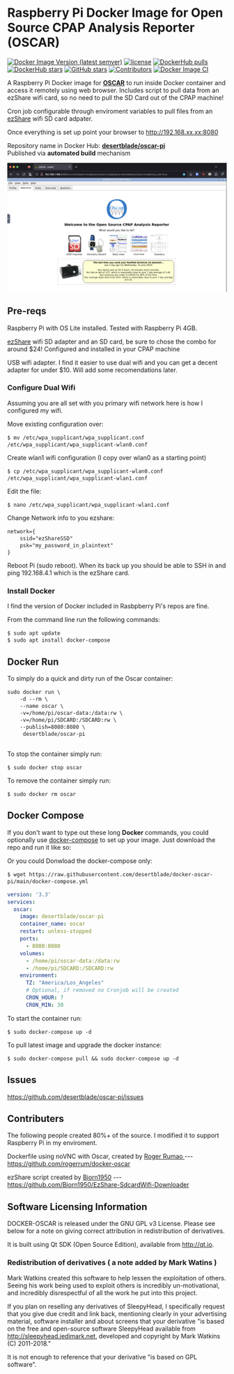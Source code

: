# Raspberry Pi Docker Image for Open Source CPAP Analysis Reporter (OSCAR)

[![Docker Image Version (latest semver)](https://img.shields.io/docker/v/desertblade/oscar-pi?arch=arm64)](https://hub.docker.com/r/desertblade/oscar-pi/tags)
[![license](https://img.shields.io/github/license/desertblade/docker-oscar-pi)](https://github.com/desertblade/oscar-pi/blob/main/LICENSE)
[![DockerHub pulls](https://img.shields.io/docker/pulls/desertblade/oscar-pi.svg)](https://hub.docker.com/r/desertblade/oscar-pi/)
[![DockerHub stars](https://img.shields.io/docker/stars/desertblade/oscar-pi.svg)](https://hub.docker.com/r/desertblade/oscar-pi/)
[![GitHub stars](https://img.shields.io/github/stars/desertblade/docker-oscar-pi.svg)](https://github.com/desertblade/docker-oscar-pi)
[![Contributors](https://img.shields.io/github/contributors/desertblade/docker-oscar-pi.svg)](https://github.com/desertblade/docker-oscar-pi/graphs/contributors)
[![Docker Image CI](https://github.com/desertblade/docker-oscar-pi/actions/workflows/docker-image.yml/badge.svg)](https://github.com/desertblade/docker-oscar-pi/actions/workflows/docker-image.yml)

A Raspberry Pi Docker image for **[OSCAR](https://www.sleepfiles.com/OSCAR/)** to run inside Docker container and access it remotely using web browser. Includes script to pull data from an ezShare wifi card, so no need to pull the SD Card out of the CPAP machine!

Cron job configurable through enviroment variables to pull files from an [ezShare](https://www.aliexpress.us/item/2255800453813062.html) wifi SD card adpater.

Once everything is set up point your browser to http://192.168.xx.xx:8080 

Repository name in Docker Hub: **[desertblade/oscar-pi](https://hub.docker.com/r/desertblade/oscar-pi/)**  
Published via **automated build** mechanism  

![img.png](https://raw.githubusercontent.com/desertblade/docker-oscar-pi/main/.github/demo-img.png)

## Pre-reqs

Raspberry Pi with OS Lite installed. Tested with Raspberry Pi 4GB.

[ezShare](https://www.aliexpress.us/item/2255800453813062.html) wifi SD adapter and an SD card, be sure to chose the combo for around $24! Configured and installed in your CPAP machine

USB wifi adapter. I find it easier to use dual wifi and you can get a decent adapter for under $10. Will add some recomendations later.

### Configure Dual Wifi
Assuming you are all set with you primary wifi network here is how I configured my wifi.

Move existing configuration over:
```
$ mv /etc/wpa_supplicant/wpa_supplicant.conf /etc/wpa_supplicant/wpa_supplicant-wlan0.conf 
```

Create wlan1 wifi configuration (I copy over wlan0 as a starting point)
```
$ cp /etc/wpa_supplicant/wpa_supplicant-wlan0.conf /etc/wpa_supplicant/wpa_supplicant-wlan1.conf 
```

Edit the file:
```
$ nano /etc/wpa_supplicant/wpa_supplicant-wlan1.conf 
```


Change Network info to you ezshare:
```
network={
    ssid="ezShareSSD"
    psk="my_password_in_plaintext"
}
```

Reboot Pi (sudo reboot). When its back up you should be able to SSH in and ping 192.168.4.1 which is the ezShare card.

### Install Docker
I find the version of Docker included in Rasbpberry Pi's repos are fine. 

From the command line run the following commands:
```
$ sudo apt update
$ sudo apt install docker-compose
```

## Docker Run
To simply do a quick and dirty run of the Oscar container:
```
sudo docker run \
    -d --rm \
    --name oscar \
    -v=/home/pi/oscar-data:/data:rw \
    -v=/home/pi/SDCARD:/SDCARD:rw \
    --publish=8080:8080 \
     desertblade/oscar-pi
  
```
To stop the container simply run:
```
$ sudo docker stop oscar
```
To remove the container simply run:
```
$ sudo docker rm oscar
```

## Docker Compose
If you don't want to type out these long **Docker** commands, you could
optionally use [docker-compose](https://docs.docker.com/compose/) to set up your
image. Just download the repo and run it like so:

Or you could Donwload the docker-compose only:
```
$ wget https://raw.githubusercontent.com/desertblade/docker-oscar-pi/main/docker-compose.yml
```



```yaml
version: '3.3'
services:
  oscar:
    image: desertblade/oscar-pi
    container_name: oscar
    restart: unless-stopped
    ports:
      - 8080:8080
    volumes:
      - /home/pi/oscar-data:/data:rw
      - /home/pi/SDCARD:/SDCARD:rw
    environment:
      TZ: "America/Los_Angeles"
      # Optional, if removed no Cronjob will be created
      CRON_HOUR: 7
      CRON_MIN: 30
```

To start the container run:
```
$ sudo docker-compose up -d
```

To pull latest image and upgrade the docker instance:
```
$ sudo docker-compose pull && sudo docker-compose up -d
```

## Issues
https://github.com/desertblade/oscar-pi/issues

## Contributers
The following people created 80%+ of the source. I modified it to support Raspberry Pi in my enviroment.

Dockerfile using noVNC with Oscar, created by [Roger Rumao ](https://github.com/rogerrum) --- https://github.com/rogerrum/docker-oscar

ezShare script created by [Biorn1950](https://github.com/Biorn1950) --- https://github.com/Biorn1950/EzShare-SdcardWifi-Downloader

## Software Licensing Information
DOCKER-OSCAR is released under the GNU GPL v3 License. Please see below for a note on giving correct attribution
in redistribution of derivatives.

It is built using Qt SDK (Open Source Edition), available from http://qt.io.

### Redistribution of derivatives ( a note added by Mark Watins )
Mark Watkins created this software to help lessen the exploitation of others. Seeing his work being used to exploit others
is incredibly un-motivational, and incredibly disrespectful of all the work he put into this project.

If you plan on reselling any derivatives of SleepyHead, I specifically request that you give due credit and
link back, mentioning clearly in your advertising material, software installer and about screens that your
derivative "is based on the free and open-source software SleepyHead available from http://sleepyhead.jedimark.net,
developed and copyright by Mark Watkins (C) 2011-2018."

It is not enough to reference that your derivative "is based on GPL software".
